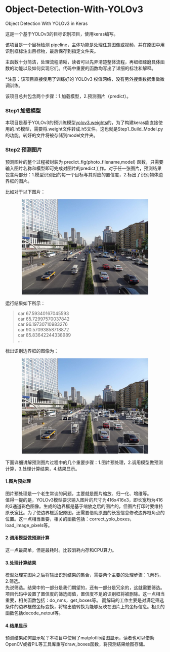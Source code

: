 # Object-Detection-With-YOLOv3
Object Detection With YOLOv3 in Keras

这是一个基于YOLOv3的目标识别项目，使用keras编写。

该项目是一个目标检测 pipeline，主体功能是处理任意图像或视频，并在原图中用识别框标注出目标物，最后保存到指定文件夹。

主函数十分简洁，处理流程清晰，读者可以先弄清楚整体流程，再细细琢磨具体函数的功能以及如何实现它们。代码中重要的函数均写出了详细的标注和解释。

*注意：该项目直接使用了训练好的 YOLOv3 权值网络，没有另外搜集数据集做微调训练。

该项目总共包含两个步骤：1.加载模型，2.预测图片（predict）。

### Step1 加载模型<br>
本项目是基于YOLOv3的预训练模型[yolov3.weights](https://pjreddie.com/media/files/yolov3.weights)的，为了构建keras能直接使用的.h5模型，需要将.weight文件转成.h5文件。这也就是Step1_Build_Model.py的功能。转好的文件将被存储到model文件夹。

### Step2 预测图片<br>
预测图片的整个过程被封装为 predict_fig(photo_filename,model) 函数，只需要输入图片名称和模型即可完成对图片的predict工作。对于任一张图片，预测结果包含两部分：1.模型识别出的每一个目标与其对应的置信度，2.标出了识别物体边界框的图片。

比如对于以下图片：<br>
<p align="center">
	<img src="https://github.com/LeeWise9/Object-Detection-With-YOLOv3/blob/master/example_fig/timg.jpg" alt="Sample"  width="400">
</p>

运行结果如下所示：<br>
> car 67.59340167045593 <br>
> car 65.72997570037842 <br>
> car 96.19730710983276 <br>
> car 90.57093858718872 <br>
> car 85.83642244338989 <br>
> ... <br>

标出识别边界框的图像为：<br>
<p align="center">
	<img src="https://github.com/LeeWise9/Img_repositories/blob/master/yolov3_opimg.jpg" alt="Sample"  width="400">
</p>


下面详细讲解预测图片过程中的几个重要步骤：1.图片预处理，2.调用模型做预测计算，3.处理计算结果，4.结果显示。

#### 1.图片预处理<br>
图片预处理是一个老生常谈的问题，主要就是图片缩放、归一化、增维等。<br>
值得一提的是，YOLOv3模型要求输入图片的尺寸为416x416x3，即长宽均为416的3通道彩色图像。生成的边界框是基于缩放之后的图片的，但图片打印时要维持原长宽比。为了使边界框适配原图，还需要借助原图的长宽信息修改边界框角点的位置。这一点相当重要，相关的函数包括：correct_yolo_boxes，load_image_pixels等。

#### 2.调用模型做预测计算<br>
这一点最简单，但是最耗时。比较消耗内存和CPU算力。

#### 3.处理计算结果<br>
模型处理完图片之后将输出识别结果的集合，需要两个主要的处理步骤：1.解码，2.筛选。<br>
先说筛选。结果中的一部分是我们期望的，还有一部分是冗余的，这就需要筛选。项目代码中设置了置信度的筛选阈值，置信度不足的识别框将被删除。这一点相当重要，相关函数包括：do_nms，get_boxes等。
而解码的工作主要是对满足筛选条件的边界框做坐标变换，将输出值转换为能够反映在图片上的坐标信息。相关的函数包括decode_netout等。

#### 4.结果显示<br>
预测结果如何显示呢？本项目中使用了matplotlib绘图显示，读者也可以借助OpenCV或者PIL等工具库重写draw_boxes函数，将预测结果绘图存储。


